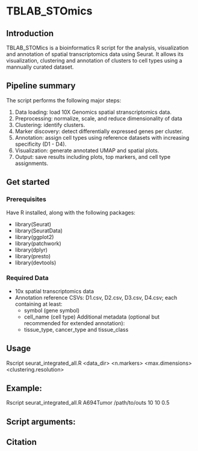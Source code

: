 # TBLAB_STOmics

## Introduction
TBLAB_STOMics is a bioinformatics R script for the analysis, visualization and annotation of spatial transcriptomics data using Seurat. It allows its visualization, clustering and annotation of clusters to cell types using a mannually curated dataset.

## Pipeline summary
The script performs the following major steps:
1. Data loading: load 10X Genomics spatial stranscriptomics data.
2. Preprocessing: normalize, scale, and reduce dimensionality of data
3. Clustering: identify clusters.
4. Marker discovery: detect differentially expressed genes per cluster.
5. Annotation: assign cell types using reference datasets with increasing specificity (D1 - D4).
6. Visualization: generate annotated UMAP and spatial plots.
7. Output: save results including plots, top markers, and cell type assignments.


## Get started
### Prerequisites
Have R installed, along with the following packages:
- library(Seurat)
- library(SeuratData)
- library(ggplot2)
- library(patchwork)
- library(dplyr)
- library(presto)
- library(devtools)


### Required Data
- 10x spatial transcriptomics data
- Annotation reference CSVs: D1.csv, D2.csv, D3.csv, D4.csv; each containing at least:
  - symbol (gene symbol)
  - cell_name (cell type)
  Additional metadata (optional but recommended for extended annotation):
  - tissue_type, cancer_type and tissue_class


 ## Usage
 Rscript seurat_integrated_all.R <sample> <data_dir> <n.markers> <max.dimensions> <clustering.resolution>

 ## Example:
 Rscript seurat_integrated_all.R A694Tumor /path/to/outs 10 10 0.5

 ## Script arguments:


 ## Citation
 


    
